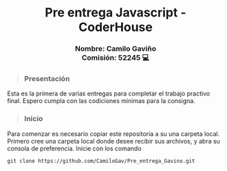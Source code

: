 <h1 align="center"> Pre entrega Javascript - CoderHouse </h1>
<h3 align="center"> Nombre: Camilo Gaviño </br>
   Comisión: 52245  💻 </h3>

>### Presentación 

Esta es la primera de varias entregas para completar el trabajo practivo final. Espero cumpla con las codiciones minimas para la consigna.

>### Inicio

Para comenzar es necesario copiar este repositoria a su una carpeta local. Primero cree una carpeta local donde desee recibir sus archivos, y abra su consola de preferencia.
Inicie con los comando


```
git clone https://github.com/CamiloGav/Pre_entrega_Gavino.git
```
